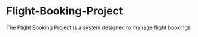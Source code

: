 # Flight-Booking-Project
The Flight Booking Project is a system designed to manage flight bookings.

